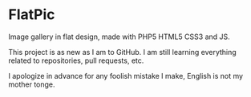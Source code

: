 # FlatPic
Image gallery in flat design, made with PHP5 HTML5 CSS3 and JS.

This project is as new as I am to GitHub. I am still learning everything related to repositories, pull requests, etc.

I apologize in advance for any foolish mistake I make, English is not my mother tonge.

